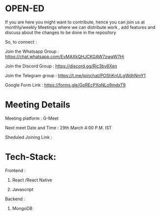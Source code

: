 # OPEN-ED

If you are here you might want to contribute, hence you can join us at monthly/weekly Meetings where we can distribute work , add features and discuss about the changes to be done in the repository

So, to connect :

Join the Whatsapp Group : https://chat.whatsapp.com/EvMAXkQHJCKGAW7zwqW7Hj

Join the Discord Group : https://discord.gg/Rjc3bv6Xen

Join the Telegram group : https://t.me/joinchat/POShKnULgWdhNmY1

Google Form Link  : https://forms.gle/GpREcPXqNLo9mdxT9

# Meeting Details
Meeting platform : G-Meet

Next meet Date and Time : 29th March 4:00 P.M. IST

Sheduled Joining Link :

# Tech-Stack:

Frontend : 

1. React /React Native

2. Javascript

Backend : 
1. MongoDB
